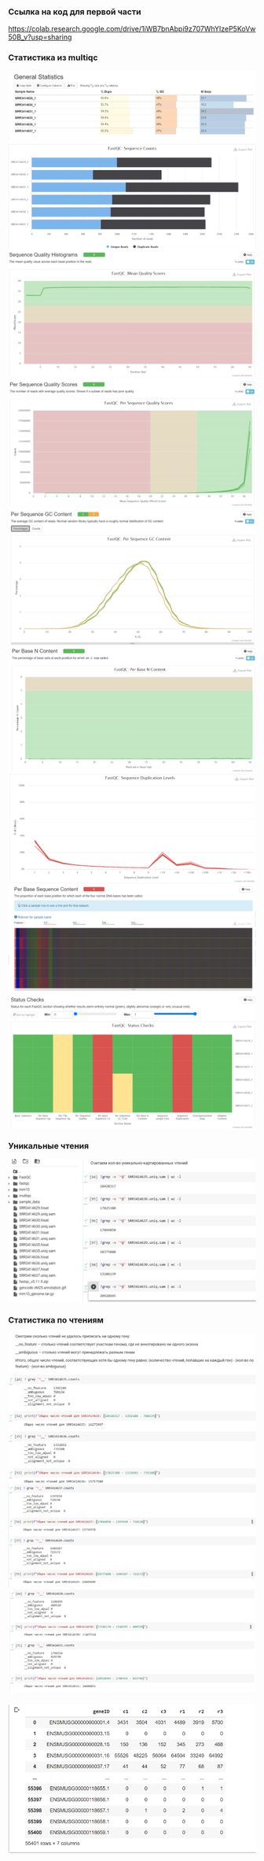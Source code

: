 ### Ссылка на код для первой части
https://colab.research.google.com/drive/1iWB7bnAbpi9z707WhYIzeP5KoVw50B_v?usp=sharing

### Статистика из multiqc
![](https://github.com/kolbunovaa/images/blob/main/2021-11-26_00-34-58.png)
![](https://github.com/kolbunovaa/images/blob/main/2021-11-26_00-35-30.png)
![](https://github.com/kolbunovaa/images/blob/main/2021-11-26_00-36-00.png)
![](https://github.com/kolbunovaa/images/blob/main/2021-11-26_00-36-21.png)
![](https://github.com/kolbunovaa/images/blob/main/2021-11-26_00-37-03.png)
![](https://github.com/kolbunovaa/images/blob/main/2021-11-26_00-37-40.png)
![](https://github.com/kolbunovaa/images/blob/main/2021-11-26_00-38-03.png)
![](https://github.com/kolbunovaa/images/blob/main/2021-11-26_00-38-36.png)
![](https://github.com/kolbunovaa/images/blob/main/2021-11-26_00-39-05.png)

### Уникальные чтения
![](https://github.com/kolbunovaa/images/blob/main/2021-11-26_02-55-53.png)

### Статистика по чтениям
![](https://github.com/kolbunovaa/images/blob/main/2021-11-26_16-44-09.png)
![](https://github.com/kolbunovaa/images/blob/main/2021-11-26_16-44-58.png)
![](https://github.com/kolbunovaa/images/blob/main/2021-11-26_16-45-23.png)

### 
![](https://github.com/kolbunovaa/images/blob/main/2021-11-26_16-48-21.png)
